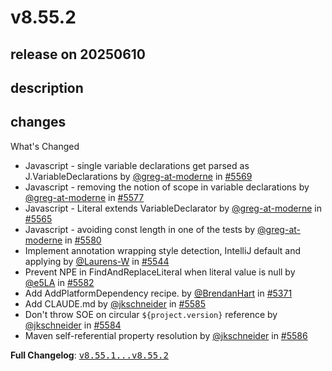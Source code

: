 # v8.55.2

## release on 20250610

## description

## changes

What's Changed

* Javascript - single variable declarations get parsed as J.VariableDeclarations by <a class="user-mention notranslate" data-hovercard-type="user" data-hovercard-url="/users/greg-at-moderne/hovercard" data-octo-click="hovercard-link-click" data-octo-dimensions="link_type:self" href="https://github.com/greg-at-moderne">@greg-at-moderne</a> in <a class="issue-link js-issue-link" data-error-text="Failed to load title" data-id="3124583130" data-permission-text="Title is private" data-url="https://github.com/openrewrite/rewrite/issues/5569" data-hovercard-type="pull_request" data-hovercard-url="/openrewrite/rewrite/pull/5569/hovercard" href="https://github.com/openrewrite/rewrite/pull/5569">#5569</a>
* Javascript - removing the notion of scope in variable declarations by <a class="user-mention notranslate" data-hovercard-type="user" data-hovercard-url="/users/greg-at-moderne/hovercard" data-octo-click="hovercard-link-click" data-octo-dimensions="link_type:self" href="https://github.com/greg-at-moderne">@greg-at-moderne</a> in <a class="issue-link js-issue-link" data-error-text="Failed to load title" data-id="3129566975" data-permission-text="Title is private" data-url="https://github.com/openrewrite/rewrite/issues/5577" data-hovercard-type="pull_request" data-hovercard-url="/openrewrite/rewrite/pull/5577/hovercard" href="https://github.com/openrewrite/rewrite/pull/5577">#5577</a>
* Javascript - Literal extends VariableDeclarator by <a class="user-mention notranslate" data-hovercard-type="user" data-hovercard-url="/users/greg-at-moderne/hovercard" data-octo-click="hovercard-link-click" data-octo-dimensions="link_type:self" href="https://github.com/greg-at-moderne">@greg-at-moderne</a> in <a class="issue-link js-issue-link" data-error-text="Failed to load title" data-id="3121039543" data-permission-text="Title is private" data-url="https://github.com/openrewrite/rewrite/issues/5565" data-hovercard-type="pull_request" data-hovercard-url="/openrewrite/rewrite/pull/5565/hovercard" href="https://github.com/openrewrite/rewrite/pull/5565">#5565</a>
* Javascript - avoiding const length in one of the tests by <a class="user-mention notranslate" data-hovercard-type="user" data-hovercard-url="/users/greg-at-moderne/hovercard" data-octo-click="hovercard-link-click" data-octo-dimensions="link_type:self" href="https://github.com/greg-at-moderne">@greg-at-moderne</a> in <a class="issue-link js-issue-link" data-error-text="Failed to load title" data-id="3130615809" data-permission-text="Title is private" data-url="https://github.com/openrewrite/rewrite/issues/5580" data-hovercard-type="pull_request" data-hovercard-url="/openrewrite/rewrite/pull/5580/hovercard" href="https://github.com/openrewrite/rewrite/pull/5580">#5580</a>
* Implement annotation wrapping style detection, IntelliJ default and applying by <a class="user-mention notranslate" data-hovercard-type="user" data-hovercard-url="/users/Laurens-W/hovercard" data-octo-click="hovercard-link-click" data-octo-dimensions="link_type:self" href="https://github.com/Laurens-W">@Laurens-W</a> in <a class="issue-link js-issue-link" data-error-text="Failed to load title" data-id="3111356785" data-permission-text="Title is private" data-url="https://github.com/openrewrite/rewrite/issues/5544" data-hovercard-type="pull_request" data-hovercard-url="/openrewrite/rewrite/pull/5544/hovercard" href="https://github.com/openrewrite/rewrite/pull/5544">#5544</a>
* Prevent NPE in FindAndReplaceLiteral when literal value is null by <a class="user-mention notranslate" data-hovercard-type="user" data-hovercard-url="/users/e5LA/hovercard" data-octo-click="hovercard-link-click" data-octo-dimensions="link_type:self" href="https://github.com/e5LA">@e5LA</a> in <a class="issue-link js-issue-link" data-error-text="Failed to load title" data-id="3130940029" data-permission-text="Title is private" data-url="https://github.com/openrewrite/rewrite/issues/5582" data-hovercard-type="pull_request" data-hovercard-url="/openrewrite/rewrite/pull/5582/hovercard" href="https://github.com/openrewrite/rewrite/pull/5582">#5582</a>
* Add AddPlatformDependency recipe. by <a class="user-mention notranslate" data-hovercard-type="user" data-hovercard-url="/users/BrendanHart/hovercard" data-octo-click="hovercard-link-click" data-octo-dimensions="link_type:self" href="https://github.com/BrendanHart">@BrendanHart</a> in <a class="issue-link js-issue-link" data-error-text="Failed to load title" data-id="3037496577" data-permission-text="Title is private" data-url="https://github.com/openrewrite/rewrite/issues/5371" data-hovercard-type="pull_request" data-hovercard-url="/openrewrite/rewrite/pull/5371/hovercard" href="https://github.com/openrewrite/rewrite/pull/5371">#5371</a>
* Add CLAUDE.md by <a class="user-mention notranslate" data-hovercard-type="user" data-hovercard-url="/users/jkschneider/hovercard" data-octo-click="hovercard-link-click" data-octo-dimensions="link_type:self" href="https://github.com/jkschneider">@jkschneider</a> in <a class="issue-link js-issue-link" data-error-text="Failed to load title" data-id="3131932916" data-permission-text="Title is private" data-url="https://github.com/openrewrite/rewrite/issues/5585" data-hovercard-type="pull_request" data-hovercard-url="/openrewrite/rewrite/pull/5585/hovercard" href="https://github.com/openrewrite/rewrite/pull/5585">#5585</a>
* Don't throw SOE on circular <code>${project.version}</code> reference by <a class="user-mention notranslate" data-hovercard-type="user" data-hovercard-url="/users/jkschneider/hovercard" data-octo-click="hovercard-link-click" data-octo-dimensions="link_type:self" href="https://github.com/jkschneider">@jkschneider</a> in <a class="issue-link js-issue-link" data-error-text="Failed to load title" data-id="3131888209" data-permission-text="Title is private" data-url="https://github.com/openrewrite/rewrite/issues/5584" data-hovercard-type="pull_request" data-hovercard-url="/openrewrite/rewrite/pull/5584/hovercard" href="https://github.com/openrewrite/rewrite/pull/5584">#5584</a>
* Maven self-referential property resolution by <a class="user-mention notranslate" data-hovercard-type="user" data-hovercard-url="/users/jkschneider/hovercard" data-octo-click="hovercard-link-click" data-octo-dimensions="link_type:self" href="https://github.com/jkschneider">@jkschneider</a> in <a class="issue-link js-issue-link" data-error-text="Failed to load title" data-id="3131996544" data-permission-text="Title is private" data-url="https://github.com/openrewrite/rewrite/issues/5586" data-hovercard-type="pull_request" data-hovercard-url="/openrewrite/rewrite/pull/5586/hovercard" href="https://github.com/openrewrite/rewrite/pull/5586">#5586</a>

<strong>Full Changelog</strong>: <a class="commit-link" href="https://github.com/openrewrite/rewrite/compare/v8.55.1...v8.55.2"><tt>v8.55.1...v8.55.2</tt></a>

